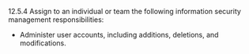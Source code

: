12.5.4 Assign to an individual or team the 
following information security management 
responsibilities: 

* Administer user accounts, including 
additions, deletions, and modifications. 


